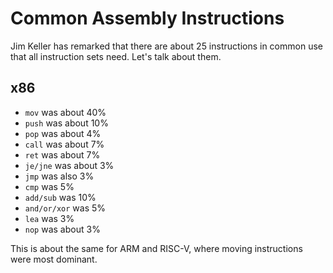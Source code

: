 # Common Assembly Instructions

Jim Keller has remarked that there are about 25 instructions in common
use that all instruction sets need. Let's talk about them.

## x86

- `mov` was about 40%
- `push` was about 10%
- `pop` was about 4%
- `call` was about 7%
- `ret` was about 7%
- `je/jne` was about 3%
- `jmp` was also 3%
- `cmp` was 5%
- `add/sub` was 10%
- `and/or/xor` was 5%
- `lea` was 3%
- `nop` was about 3%

This is about the same for ARM and RISC-V, where moving instructions
were most dominant.
